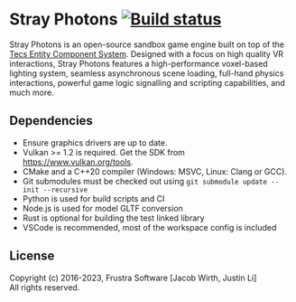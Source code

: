 # Stray Photons [![Build status](https://badge.buildkite.com/6ad6424eb4ac47ecf0738dfa96d3f011019a39d7b6066c363e.svg?branch=master)](https://buildkite.com/frustra/strayphotons)

Stray Photons is an open-source sandbox game engine built on top of the [Tecs Entity Component System](https://github.com/xthexder/Tecs). Designed with a focus on high quality VR interactions, Stray Photons features a high-performance voxel-based lighting system, seamless asynchronous scene loading, full-hand physics interactions, powerful game logic signalling and scripting capabilities, and much more.

## Dependencies

- Ensure graphics drivers are up to date.
- Vulkan >= 1.2 is required. Get the SDK from https://www.vulkan.org/tools.
- CMake and a C++20 compiler (Windows: MSVC, Linux: Clang or GCC).
- Git submodules must be checked out using `git submodule update --init --recursive`
- Python is used for build scripts and CI
- Node.js is used for model GLTF conversion
- Rust is optional for building the test linked library
- VSCode is recommended, most of the workspace config is included

## License

Copyright (c) 2016-2023, Frustra Software [Jacob Wirth, Justin Li]  
All rights reserved.
